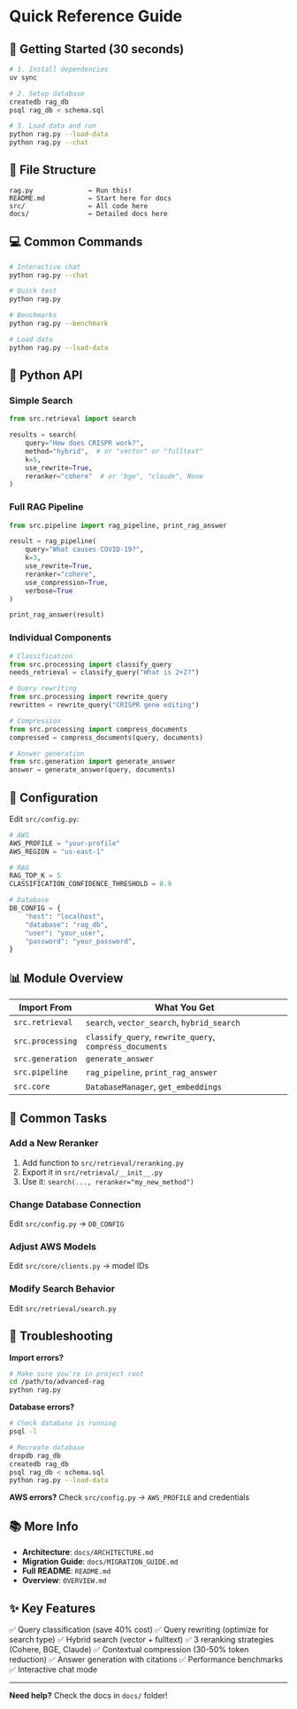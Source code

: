 # Quick Reference Guide

## 🚀 Getting Started (30 seconds)

```bash
# 1. Install dependencies
uv sync

# 2. Setup database
createdb rag_db
psql rag_db < schema.sql

# 3. Load data and run
python rag.py --load-data
python rag.py --chat
```

## 📂 File Structure

```
rag.py              ← Run this!
README.md           ← Start here for docs
src/                ← All code here
docs/               ← Detailed docs here
```

## 💻 Common Commands

```bash
# Interactive chat
python rag.py --chat

# Quick test
python rag.py

# Benchmarks
python rag.py --benchmark

# Load data
python rag.py --load-data
```

## 🐍 Python API

### Simple Search
```python
from src.retrieval import search

results = search(
    query="How does CRISPR work?",
    method="hybrid",  # or "vector" or "fulltext"
    k=5,
    use_rewrite=True,
    reranker="cohere"  # or "bge", "claude", None
)
```

### Full RAG Pipeline
```python
from src.pipeline import rag_pipeline, print_rag_answer

result = rag_pipeline(
    query="What causes COVID-19?",
    k=3,
    use_rewrite=True,
    reranker="cohere",
    use_compression=True,
    verbose=True
)

print_rag_answer(result)
```

### Individual Components

```python
# Classification
from src.processing import classify_query
needs_retrieval = classify_query("What is 2+2?")

# Query rewriting
from src.processing import rewrite_query
rewritten = rewrite_query("CRISPR gene editing")

# Compression
from src.processing import compress_documents
compressed = compress_documents(query, documents)

# Answer generation
from src.generation import generate_answer
answer = generate_answer(query, documents)
```

## 🔧 Configuration

Edit `src/config.py`:

```python
# AWS
AWS_PROFILE = "your-profile"
AWS_REGION = "us-east-1"

# RAG
RAG_TOP_K = 5
CLASSIFICATION_CONFIDENCE_THRESHOLD = 0.9

# Database
DB_CONFIG = {
    "host": "localhost",
    "database": "rag_db",
    "user": "your_user",
    "password": "your_password",
}
```

## 📊 Module Overview

| Import From | What You Get |
|-------------|--------------|
| `src.retrieval` | `search`, `vector_search`, `hybrid_search` |
| `src.processing` | `classify_query`, `rewrite_query`, `compress_documents` |
| `src.generation` | `generate_answer` |
| `src.pipeline` | `rag_pipeline`, `print_rag_answer` |
| `src.core` | `DatabaseManager`, `get_embeddings` |

## 🎯 Common Tasks

### Add a New Reranker
1. Add function to `src/retrieval/reranking.py`
2. Export it in `src/retrieval/__init__.py`
3. Use it: `search(..., reranker="my_new_method")`

### Change Database Connection
Edit `src/config.py` → `DB_CONFIG`

### Adjust AWS Models
Edit `src/core/clients.py` → model IDs

### Modify Search Behavior
Edit `src/retrieval/search.py`

## 🐛 Troubleshooting

**Import errors?**
```bash
# Make sure you're in project root
cd /path/to/advanced-rag
python rag.py
```

**Database errors?**
```bash
# Check database is running
psql -l

# Recreate database
dropdb rag_db
createdb rag_db
psql rag_db < schema.sql
python rag.py --load-data
```

**AWS errors?**
Check `src/config.py` → `AWS_PROFILE` and credentials

## 📚 More Info

- **Architecture**: `docs/ARCHITECTURE.md`
- **Migration Guide**: `docs/MIGRATION_GUIDE.md`
- **Full README**: `README.md`
- **Overview**: `OVERVIEW.md`

## ✨ Key Features

✅ Query classification (save 40% cost)
✅ Query rewriting (optimize for search type)
✅ Hybrid search (vector + fulltext)
✅ 3 reranking strategies (Cohere, BGE, Claude)
✅ Contextual compression (30-50% token reduction)
✅ Answer generation with citations
✅ Performance benchmarks
✅ Interactive chat mode

---

**Need help?** Check the docs in `docs/` folder!

